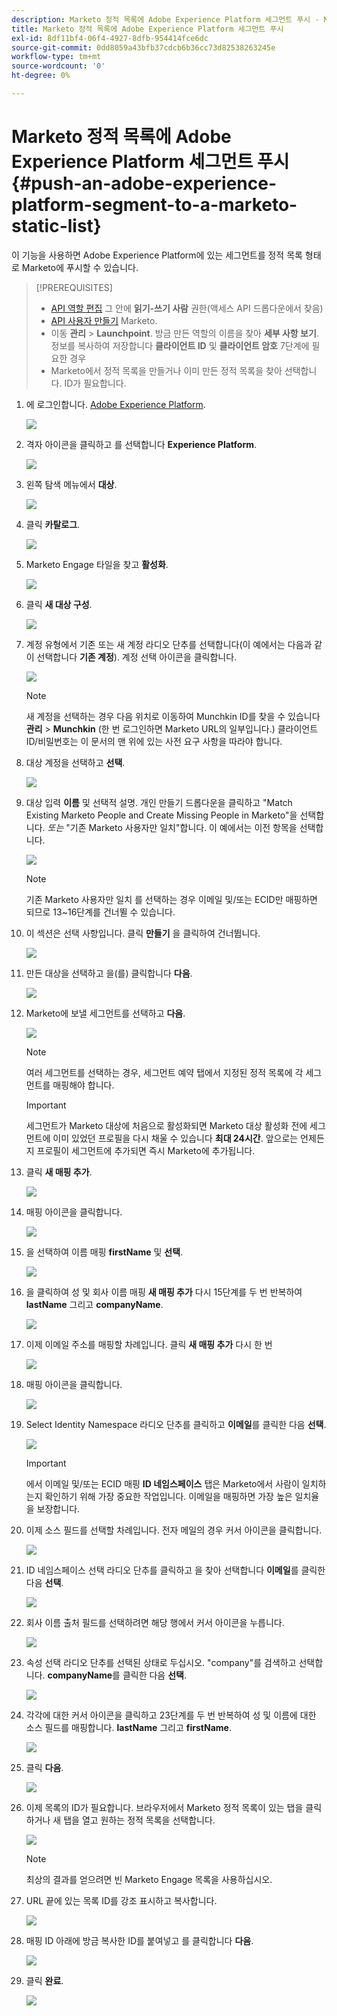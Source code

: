 ```yaml
---
description: Marketo 정적 목록에 Adobe Experience Platform 세그먼트 푸시 - Marketo 문서 - 제품 설명서
title: Marketo 정적 목록에 Adobe Experience Platform 세그먼트 푸시
exl-id: 8df11bf4-06f4-4927-8dfb-954414fce6dc
source-git-commit: 0dd8059a43bfb37cdcb6b36cc73d82538263245e
workflow-type: tm+mt
source-wordcount: '0'
ht-degree: 0%

---
```


# Marketo 정적 목록에 Adobe Experience Platform 세그먼트 푸시 {#push-an-adobe-experience-platform-segment-to-a-marketo-static-list}

이 기능을 사용하면 Adobe Experience Platform에 있는 세그먼트를 정적 목록 형태로 Marketo에 푸시할 수 있습니다.

>[!PREREQUISITES]
>
>* [API 역할 편집](/help/marketo/product-docs/administration/users-and-roles/create-delete-edit-and-change-a-user-role.md#edit-an-existing-role) 그 안에 **읽기-쓰기 사람** 권한(액세스 API 드롭다운에서 찾음)
>* [API 사용자 만들기](/help/marketo/product-docs/administration/users-and-roles/create-an-api-only-user.md) Marketo.
>* 이동 **관리** > **Launchpoint**. 방금 만든 역할의 이름을 찾아 **세부 사항 보기**. 정보를 복사하여 저장합니다 **클라이언트 ID** 및 **클라이언트 암호** 7단계에 필요한 경우
>* Marketo에서 정적 목록을 만들거나 이미 만든 정적 목록을 찾아 선택합니다. ID가 필요합니다.


1. 에 로그인합니다. [Adobe Experience Platform](https://experience.adobe.com/).

   ![](assets/push-an-adobe-experience-platform-segment-1.png)

1. 격자 아이콘을 클릭하고 를 선택합니다 **Experience Platform**.

   ![](assets/push-an-adobe-experience-platform-segment-2.png)

1. 왼쪽 탐색 메뉴에서 **대상**.

   ![](assets/push-an-adobe-experience-platform-segment-3.png)

1. 클릭 **카탈로그**.

   ![](assets/push-an-adobe-experience-platform-segment-4.png)

1. Marketo Engage 타일을 찾고 **활성화**.

   ![](assets/push-an-adobe-experience-platform-segment-5.png)

1. 클릭 **새 대상 구성**.

   ![](assets/push-an-adobe-experience-platform-segment-6.png)


1. 계정 유형에서 기존 또는 새 계정 라디오 단추를 선택합니다(이 예에서는 다음과 같이 선택합니다 **기존 계정**). 계정 선택 아이콘을 클릭합니다.

   ![](assets/push-an-adobe-experience-platform-segment-7.png)

   >[!NOTE]
   >
   >새 계정을 선택하는 경우 다음 위치로 이동하여 Munchkin ID를 찾을 수 있습니다 **관리** > **Munchkin** (한 번 로그인하면 Marketo URL의 일부입니다.) 클라이언트 ID/비밀번호는 이 문서의 맨 위에 있는 사전 요구 사항을 따라야 합니다.

1. 대상 계정을 선택하고 **선택**.

   ![](assets/push-an-adobe-experience-platform-segment-8.png)

1. 대상 입력 **이름** 및 선택적 설명. 개인 만들기 드롭다운을 클릭하고 &quot;Match Existing Marketo People and Create Missing People in Marketo&quot;을 선택합니다. _또는_ &quot;기존 Marketo 사용자만 일치&quot;합니다. 이 예에서는 이전 항목을 선택합니다.

   ![](assets/push-an-adobe-experience-platform-segment-9.png)

   >[!NOTE]
   >
   >기존 Marketo 사용자만 일치 를 선택하는 경우 이메일 및/또는 ECID만 매핑하면 되므로 13~16단계를 건너뛸 수 있습니다.

1. 이 섹션은 선택 사항입니다. 클릭 **만들기** 을 클릭하여 건너뜁니다.

   ![](assets/push-an-adobe-experience-platform-segment-10.png)

1. 만든 대상을 선택하고 을(를) 클릭합니다 **다음**.

   ![](assets/push-an-adobe-experience-platform-segment-11.png)

1. Marketo에 보낼 세그먼트를 선택하고 **다음**.

   ![](assets/push-an-adobe-experience-platform-segment-12.png)

   >[!NOTE]
   >
   >여러 세그먼트를 선택하는 경우, 세그먼트 예약 탭에서 지정된 정적 목록에 각 세그먼트를 매핑해야 합니다.

   >[!IMPORTANT]
   >
   >세그먼트가 Marketo 대상에 처음으로 활성화되면 Marketo 대상 활성화 전에 세그먼트에 이미 있었던 프로필을 다시 채울 수 있습니다 **최대 24시간**. 앞으로는 언제든지 프로필이 세그먼트에 추가되면 즉시 Marketo에 추가됩니다.

1. 클릭 **새 매핑 추가**.

   ![](assets/push-an-adobe-experience-platform-segment-13.png)

1. 매핑 아이콘을 클릭합니다.

   ![](assets/push-an-adobe-experience-platform-segment-14.png)

1. 을 선택하여 이름 매핑 **firstName** 및 **선택**.

   ![](assets/push-an-adobe-experience-platform-segment-15.png)

1. 을 클릭하여 성 및 회사 이름 매핑 **새 매핑 추가** 다시 15단계를 두 번 반복하여 **lastName** 그리고 **companyName**.

   ![](assets/push-an-adobe-experience-platform-segment-16.png)

1. 이제 이메일 주소를 매핑할 차례입니다. 클릭 **새 매핑 추가** 다시 한 번

   ![](assets/push-an-adobe-experience-platform-segment-17.png)

1. 매핑 아이콘을 클릭합니다.

   ![](assets/push-an-adobe-experience-platform-segment-18.png)

1. Select Identity Namespace 라디오 단추를 클릭하고  **이메일**&#x200B;를 클릭한 다음 **선택**.

   ![](assets/push-an-adobe-experience-platform-segment-19.png)

   >[!IMPORTANT]
   >
   >에서 이메일 및/또는 ECID 매핑 **ID 네임스페이스** 탭은 Marketo에서 사람이 일치하는지 확인하기 위해 가장 중요한 작업입니다. 이메일을 매핑하면 가장 높은 일치율을 보장합니다.

1. 이제 소스 필드를 선택할 차례입니다. 전자 메일의 경우 커서 아이콘을 클릭합니다.

   ![](assets/push-an-adobe-experience-platform-segment-20.png)

1. ID 네임스페이스 선택 라디오 단추를 클릭하고 을 찾아 선택합니다 **이메일**&#x200B;를 클릭한 다음 **선택**.

   ![](assets/push-an-adobe-experience-platform-segment-21.png)

1. 회사 이름 출처 필드를 선택하려면 해당 행에서 커서 아이콘을 누릅니다.

   ![](assets/push-an-adobe-experience-platform-segment-22.png)

1. 속성 선택 라디오 단추를 선택된 상태로 두십시오. &quot;company&quot;를 검색하고 선택합니다. **companyName**&#x200B;를 클릭한 다음 **선택**.

   ![](assets/push-an-adobe-experience-platform-segment-23.png)

1. 각각에 대한 커서 아이콘을 클릭하고 23단계를 두 번 반복하여 성 및 이름에 대한 소스 필드를 매핑합니다. **lastName** 그리고 **firstName**.

   ![](assets/push-an-adobe-experience-platform-segment-24.png)

1. 클릭 **다음**.

   ![](assets/push-an-adobe-experience-platform-segment-25.png)

1. 이제 목록의 ID가 필요합니다. 브라우저에서 Marketo 정적 목록이 있는 탭을 클릭하거나 새 탭을 열고 원하는 정적 목록을 선택합니다.

   ![](assets/push-an-adobe-experience-platform-segment-26.png)

   >[!NOTE]
   >
   >최상의 결과를 얻으려면 빈 Marketo Engage 목록을 사용하십시오.

1. URL 끝에 있는 목록 ID를 강조 표시하고 복사합니다.

   ![](assets/push-an-adobe-experience-platform-segment-27.png)

1. 매핑 ID 아래에 방금 복사한 ID를 붙여넣고 를 클릭합니다 **다음**.

   ![](assets/push-an-adobe-experience-platform-segment-28.png)

1. 클릭 **완료**.

   ![](assets/push-an-adobe-experience-platform-segment-29.png)
